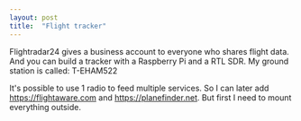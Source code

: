 ```yaml
---
layout: post
title:  "Flight tracker"
---
```


Flightradar24 gives a business account to everyone who shares flight data. And you can build a tracker with a Raspberry Pi and a RTL SDR. My ground station is called: T-EHAM522

It's possible to use 1 radio to feed multiple services. So I can later add https://flightaware.com and https://planefinder.net. But first I need to mount everything outside.
